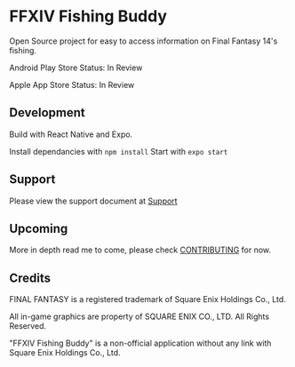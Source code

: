 # FFXIV Fishing Buddy

Open Source project for easy to access information on Final Fantasy 14's fishing.

Android Play Store Status: In Review

Apple App Store Status: In Review

## Development

Build with React Native and Expo.

Install dependancies with `npm install`
Start with `expo start`

## Support

Please view the support document at [Support](docs/SUPPORT.md)

## Upcoming

More in depth read me to come, please check [CONTRIBUTING](docs/CONTRIBUTING.md) for now.

## Credits
FINAL FANTASY is a registered trademark of Square Enix Holdings Co., Ltd.

All in-game graphics are property of SQUARE ENIX CO., LTD. All Rights Reserved.

"FFXIV Fishing Buddy" is a non-official application without any link with Square Enix Holdings Co., Ltd.
